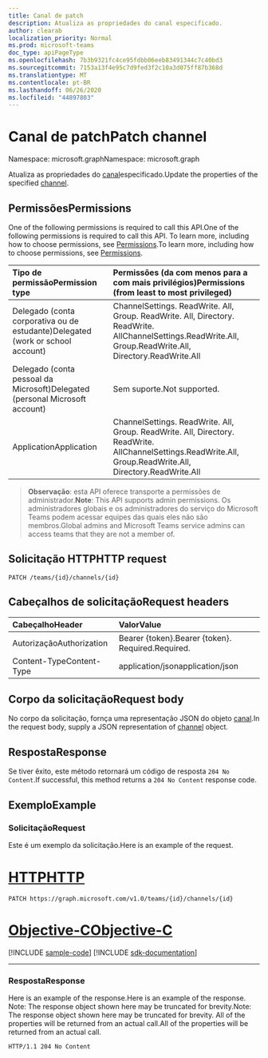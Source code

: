 ```yaml
---
title: Canal de patch
description: Atualiza as propriedades do canal especificado.
author: clearab
localization_priority: Normal
ms.prod: microsoft-teams
doc_type: apiPageType
ms.openlocfilehash: 7b3b9321fc4ce95fdbb06eeb83491344c7c40bd3
ms.sourcegitcommit: 7153a13f4e95c7d9fed3f2c10a3d075ff87b368d
ms.translationtype: MT
ms.contentlocale: pt-BR
ms.lasthandoff: 06/26/2020
ms.locfileid: "44897803"
---
```

# <a name="patch-channel"></a><span data-ttu-id="c4592-103">Canal de patch</span><span class="sxs-lookup"><span data-stu-id="c4592-103">Patch channel</span></span>

<span data-ttu-id="c4592-104">Namespace: microsoft.graph</span><span class="sxs-lookup"><span data-stu-id="c4592-104">Namespace: microsoft.graph</span></span>

<span data-ttu-id="c4592-105">Atualiza as propriedades do [canal](../resources/channel.md)especificado.</span><span class="sxs-lookup"><span data-stu-id="c4592-105">Update the properties of the specified [channel](../resources/channel.md).</span></span>

## <a name="permissions"></a><span data-ttu-id="c4592-106">Permissões</span><span class="sxs-lookup"><span data-stu-id="c4592-106">Permissions</span></span>

<span data-ttu-id="c4592-107">One of the following permissions is required to call this API.</span><span class="sxs-lookup"><span data-stu-id="c4592-107">One of the following permissions is required to call this API.</span></span> <span data-ttu-id="c4592-108">To learn more, including how to choose permissions, see [Permissions](/graph/permissions-reference).</span><span class="sxs-lookup"><span data-stu-id="c4592-108">To learn more, including how to choose permissions, see [Permissions](/graph/permissions-reference).</span></span>

|<span data-ttu-id="c4592-109">Tipo de permissão</span><span class="sxs-lookup"><span data-stu-id="c4592-109">Permission type</span></span>      | <span data-ttu-id="c4592-110">Permissões (da com menos para a com mais privilégios)</span><span class="sxs-lookup"><span data-stu-id="c4592-110">Permissions (from least to most privileged)</span></span>              |
|:--------------------|:---------------------------------------------------------|
|<span data-ttu-id="c4592-111">Delegado (conta corporativa ou de estudante)</span><span class="sxs-lookup"><span data-stu-id="c4592-111">Delegated (work or school account)</span></span> | <span data-ttu-id="c4592-112">ChannelSettings. ReadWrite. All, Group. ReadWrite. All, Directory. ReadWrite. All</span><span class="sxs-lookup"><span data-stu-id="c4592-112">ChannelSettings.ReadWrite.All, Group.ReadWrite.All, Directory.ReadWrite.All</span></span> |
|<span data-ttu-id="c4592-113">Delegado (conta pessoal da Microsoft)</span><span class="sxs-lookup"><span data-stu-id="c4592-113">Delegated (personal Microsoft account)</span></span> | <span data-ttu-id="c4592-114">Sem suporte.</span><span class="sxs-lookup"><span data-stu-id="c4592-114">Not supported.</span></span>    |
|<span data-ttu-id="c4592-115">Application</span><span class="sxs-lookup"><span data-stu-id="c4592-115">Application</span></span> | <span data-ttu-id="c4592-116">ChannelSettings. ReadWrite. All, Group. ReadWrite. All, Directory. ReadWrite. All</span><span class="sxs-lookup"><span data-stu-id="c4592-116">ChannelSettings.ReadWrite.All, Group.ReadWrite.All, Directory.ReadWrite.All</span></span> |

> <span data-ttu-id="c4592-117">**Observação**: esta API oferece transporte a permissões de administrador.</span><span class="sxs-lookup"><span data-stu-id="c4592-117">**Note**: This API supports admin permissions.</span></span> <span data-ttu-id="c4592-118">Os administradores globais e os administradores do serviço do Microsoft Teams podem acessar equipes das quais eles não são membros.</span><span class="sxs-lookup"><span data-stu-id="c4592-118">Global admins and Microsoft Teams service admins can access teams that they are not a member of.</span></span>

## <a name="http-request"></a><span data-ttu-id="c4592-119">Solicitação HTTP</span><span class="sxs-lookup"><span data-stu-id="c4592-119">HTTP request</span></span>
<!-- { "blockType": "ignored" } -->
```http
PATCH /teams/{id}/channels/{id}
```

## <a name="request-headers"></a><span data-ttu-id="c4592-120">Cabeçalhos de solicitação</span><span class="sxs-lookup"><span data-stu-id="c4592-120">Request headers</span></span>

| <span data-ttu-id="c4592-121">Cabeçalho</span><span class="sxs-lookup"><span data-stu-id="c4592-121">Header</span></span>       | <span data-ttu-id="c4592-122">Valor</span><span class="sxs-lookup"><span data-stu-id="c4592-122">Value</span></span> |
|:---------------|:--------|
| <span data-ttu-id="c4592-123">Autorização</span><span class="sxs-lookup"><span data-stu-id="c4592-123">Authorization</span></span>  | <span data-ttu-id="c4592-124">Bearer {token}.</span><span class="sxs-lookup"><span data-stu-id="c4592-124">Bearer {token}.</span></span> <span data-ttu-id="c4592-125">Required.</span><span class="sxs-lookup"><span data-stu-id="c4592-125">Required.</span></span>  |
| <span data-ttu-id="c4592-126">Content-Type</span><span class="sxs-lookup"><span data-stu-id="c4592-126">Content-Type</span></span>  | <span data-ttu-id="c4592-127">application/json</span><span class="sxs-lookup"><span data-stu-id="c4592-127">application/json</span></span>  |

## <a name="request-body"></a><span data-ttu-id="c4592-128">Corpo da solicitação</span><span class="sxs-lookup"><span data-stu-id="c4592-128">Request body</span></span>

<span data-ttu-id="c4592-129">No corpo da solicitação, fornça uma representação JSON do objeto [canal](../resources/channel.md).</span><span class="sxs-lookup"><span data-stu-id="c4592-129">In the request body, supply a JSON representation of [channel](../resources/channel.md) object.</span></span>

## <a name="response"></a><span data-ttu-id="c4592-130">Resposta</span><span class="sxs-lookup"><span data-stu-id="c4592-130">Response</span></span>

<span data-ttu-id="c4592-131">Se tiver êxito, este método retornará um código de resposta `204 No Content`.</span><span class="sxs-lookup"><span data-stu-id="c4592-131">If successful, this method returns a `204 No Content` response code.</span></span>

## <a name="example"></a><span data-ttu-id="c4592-132">Exemplo</span><span class="sxs-lookup"><span data-stu-id="c4592-132">Example</span></span>

### <a name="request"></a><span data-ttu-id="c4592-133">Solicitação</span><span class="sxs-lookup"><span data-stu-id="c4592-133">Request</span></span>

<span data-ttu-id="c4592-134">Este é um exemplo da solicitação.</span><span class="sxs-lookup"><span data-stu-id="c4592-134">Here is an example of the request.</span></span>

# <a name="http"></a>[<span data-ttu-id="c4592-135">HTTP</span><span class="sxs-lookup"><span data-stu-id="c4592-135">HTTP</span></span>](#tab/http)

<!-- {
  "blockType": "request",
  "name": "patch_channel"
}-->
```http
PATCH https://graph.microsoft.com/v1.0/teams/{id}/channels/{id}
```
# <a name="objective-c"></a>[<span data-ttu-id="c4592-136">Objective-C</span><span class="sxs-lookup"><span data-stu-id="c4592-136">Objective-C</span></span>](#tab/objc)
[!INCLUDE [sample-code](../includes/snippets/objc/patch-channel-objc-snippets.md)]
[!INCLUDE [sdk-documentation](../includes/snippets/snippets-sdk-documentation-link.md)]

---

### <a name="response"></a><span data-ttu-id="c4592-137">Resposta</span><span class="sxs-lookup"><span data-stu-id="c4592-137">Response</span></span>

<span data-ttu-id="c4592-138">Here is an example of the response.</span><span class="sxs-lookup"><span data-stu-id="c4592-138">Here is an example of the response.</span></span> <span data-ttu-id="c4592-139">Note: The response object shown here may be truncated for brevity.</span><span class="sxs-lookup"><span data-stu-id="c4592-139">Note: The response object shown here may be truncated for brevity.</span></span> <span data-ttu-id="c4592-140">All of the properties will be returned from an actual call.</span><span class="sxs-lookup"><span data-stu-id="c4592-140">All of the properties will be returned from an actual call.</span></span>
<!-- {
  "blockType": "response",
  "truncated": true,
  "@odata.type": "microsoft.graph.channel"
} -->
```http
HTTP/1.1 204 No Content
```

<!-- uuid: 8fcb5dbc-d5aa-4681-8e31-b001d5168d79
2015-10-25 14:57:30 UTC -->
<!-- {
  "type": "#page.annotation",
  "description": "Patch channel",
  "keywords": "",
  "section": "documentation",
  "tocPath": "",
  "suppressions": [
  ]
}-->
